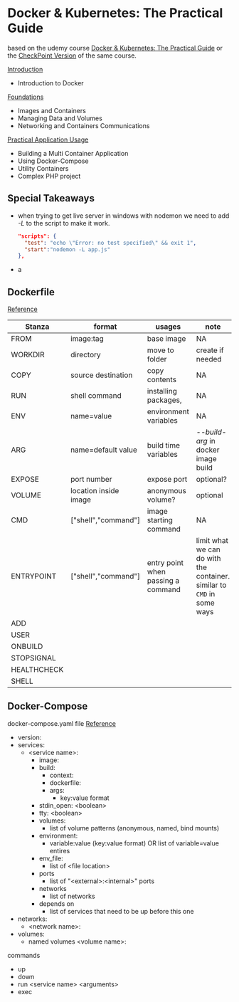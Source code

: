 <!--
ignore these words in spell check for this file
// cSpell:ignore udemy
-->

# Docker & Kubernetes: The Practical Guide

based on the udemy course [Docker & Kubernetes: The Practical Guide](https://www.udemy.com/course/docker-kubernetes-the-practical-guide/) or the [CheckPoint Version](https://checkpoint.udemy.com/course/docker-kubernetes-the-practical-guide) of the same course. 


[Introduction](lectures/01-introduction.md) 

- Introduction to Docker

[Foundations](lectures/02-foundations.md)

- Images and Containers
- Managing Data and Volumes
- Networking and Containers Communications

[Practical Application Usage](lectures/03-practical.md)

- Building a Multi Container Application
- Using Docker-Compose
- Utility Containers
- Complex PHP project





## Special Takeaways

- when trying to get live server in windows with nodemon we need to add *-L* to the script to make it work.
  ```json 
  "scripts": {
    "test": "echo \"Error: no test specified\" && exit 1",
    "start":"nodemon -L app.js"
  },
  ```
- a

## Dockerfile 

[Reference](https://docs.docker.com/engine/reference/builder/)

Stanza | format | usages | note
------------|---------|--------|----
FROM | image:tag | base image | NA
WORKDIR | directory | move to folder | create if needed
COPY | source destination | copy contents | NA
RUN | shell command | installing packages, | NA
ENV | name=value | environment variables | NA
ARG | name=default value | build time variables | *--build-arg* in docker image build
EXPOSE | port number | expose port | optional?
VOLUME | location inside image | anonymous volume?| optional
CMD | ["shell","command"] | image starting command | NA
ENTRYPOINT | ["shell","command"] | entry point when passing a command | limit what we can do with the container. similar to `CMD` in some ways
ADD |
USER |
ONBUILD |
STOPSIGNAL |
HEALTHCHECK |
SHELL |

## Docker-Compose

docker-compose.yaml file [Reference](https://docs.docker.com/compose/compose-file/compose-file-v3/)
- version:
- services:
  - \<service name>:
    - image:
    - build:
      - context:
      - dockerfile:
      - args:
        - key:value format
    - stdin_open: \<boolean>
    - tty: \<boolean>
    - volumes:
      - list of volume patterns (anonymous, named, bind mounts)
    - environment:
      - variable:value (key:value format) OR list of variable=value entires
    - env_file:
      - list of \<file location>
    - ports
      - list of "\<external>:\<internal>" ports
    - networks
      - list of networks
    - depends on
      - list of services that need to be up before this one
- networks:
  - \<network name>:
- volumes:
  - named volumes \<volume name>:

commands
- up
- down
- run \<service name> \<arguments>
- exec